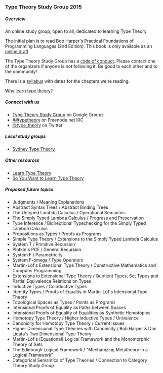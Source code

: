 ### Type Theory Study Group 2015

##### Overview

An online study group, open to all, dedicated to learning Type Theory.

The initial plan is to read Bob Harper's Practical Foundations of Programming Languages (2nd Edition). This book is only available as an [online draft](http://www.cs.cmu.edu/~rwh/plbook/2nded.pdf).

The Type Theory Study Group has a [code of conduct](https://github.com/type-theory/type-theory-study-group-2015/blob/master/code-of-conduct.md). Please contact one of the organizers if anyone is not following it. Be good to each other and to the community!

There is a  [syllabus](https://github.com/type-theory/type-theory-study-group-2015/blob/master/syllabus.md) with dates for the chapters we're reading. 

[Why learn type theory?](why-learn-type-theory.md)

##### Connect with us

  * [Type Theory Study Group](https://groups.google.com/forum/#!forum/type-theory-study-group) on Google Groups
  * [##typetheory](https://www.irccloud.com/#!/ircs://irc.freenode.net:6697/%23%23typetheory) on Freenode.net IRC
  * [@type_theory](https://twitter.com/type_theory) on Twitter

##### Local study groups

* [Sydney Type Theory](http://www.meetup.com/Sydney-Type-Theory/)

##### Other resources

* [Learn Type Theory](https://github.com/type-theory/learn-tt)
* [So You Want to Learn Type Theory](http://purelytheoretical.com/sywtltt.html)

##### Proposed future topics

* Judgments / Meaning Explanations
* Abstract Syntax Trees / Abstract Binding Trees
* The Untyped Lambda Calculus / Operational Semantics
* The Simply Typed Lambda Calculus / Progress and Preservation
* Type Inference / Bidirectional Typechecking for the Simply Typed Lambda Calculus
* Propositions as Types / Proofs as Programs
* Simple Type Theory / Extensions to the Simply Typed Lambda Calculus
* System T / Primitive Recursion
* Plotkin's PCF / General Recursion
* System F / Parametricity
* System F-omega / Type Operators
* Martin-Löf's Extensional Type Theory / Constructive Mathematics and Computer Programming
* Extensions to Extensional Type Theory / Quotient Types, Set Types and Partial Equivalence Relations on Types
* Inductive Types / Coinductive Types
* Identity Types / Proofs of Equality in Martin-Löf's Intensional Type Theory
* Topological Spaces as Types / Points as Programs
* Intensional Proofs of Equality as Paths between Spaces
* Intensional Proofs of Equality of Equalities as Synthetic Homotopies
* Homotopy Type Theory / Higher Inductive Types / Univalence
* Canonicity for Homotopy Type Theory / Current Issues
* Higher Dimensional Type Theories with Canonicity / Bob Harper & Dan Licata's Two Dimensional Type Theory
* Martin-Löf's (Equational) Logical Framework and the Monomorphic Theory of Sets
* The Edinburgh Logical Framework / "Mechanizing Metatheory in a Logical Framework"
* Categorical Semantics of Type Theories / Connection to Category Theory Study Group
